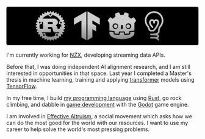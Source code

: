 [![logos.png](./logos.png)](https://github.com/maxeonyx?tab=repositories)

I'm currently working for [NZX](https://github.com/NZX), developing streaming data APIs.

Before that, I was doing independent AI alignment research, and I am still interested in opportunities in that space. Last year I completed a Master's thesis in machine learning, training and applying [transformer](https://en.wikipedia.org/wiki/Transformer_(machine_learning_model)) models using [TensorFlow](https://www.tensorflow.org/).

In my free time, I build [my programming language](https://github.com/maxeonyx/kal) using [Rust](https://www.rust-lang.org/), go rock climbing, and dabble in [game development](https://maxeonyx.itch.io/) with the [Godot](https://godotengine.org/) game engine.

I am involved in [Effective Altruism](https://www.effectivealtruism.org/), a social movement which asks how we can do the most good for the world with our resources. I want to use my career to help solve the world's most pressing problems.
